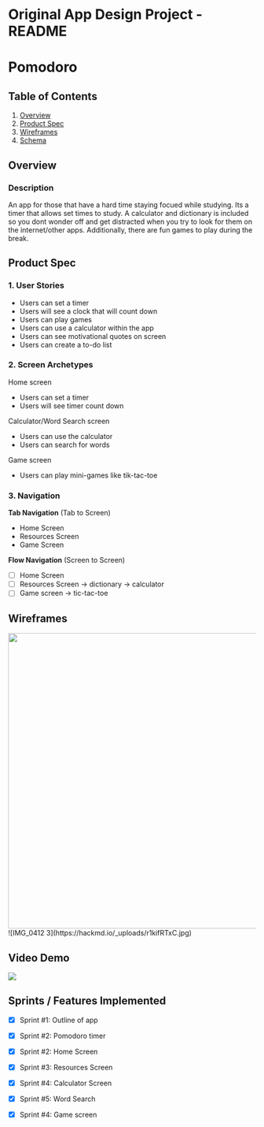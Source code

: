 Original App Design Project - README
===

# Pomodoro 

## Table of Contents

1. [Overview](#Overview)
2. [Product Spec](#Product-Spec)
3. [Wireframes](#Wireframes)
4. [Schema](#Schema)

## Overview

### Description

An app for those that have a hard time staying focued while studying. Its a timer that allows set times to study. A calculator and dictionary is included so you dont wonder off and get distracted when you try to look for them on the internet/other apps. Additionally, there are fun games to play during the break.

## Product Spec

### 1. User Stories
* Users can set a timer
* Users will see a clock that will count down
* Users can play games
* Users can use a calculator within the app
* Users can see motivational quotes on screen
* Users can create a to-do list


### 2. Screen Archetypes

Home screen
* Users can set a timer
* Users will see timer count down

Calculator/Word Search screen
* Users can use the calculator
* Users can search for words

Game screen
* Users can play mini-games like tik-tac-toe

### 3. Navigation

**Tab Navigation** (Tab to Screen)

* Home Screen
* Resources Screen
* Game Screen

**Flow Navigation** (Screen to Screen)

- [ ] Home Screen
- [ ] Resources Screen
    -> dictionary
    -> calculator
- [ ] Game screen
    -> tic-tac-toe

## Wireframes
<img src="YOUR_WIREFRAME_IMAGE_URL" width=600>
![IMG_0412 3](https://hackmd.io/_uploads/r1kifRTxC.jpg)

## Video Demo
  <div>
    <a href="https://www.loom.com/share/871d34aa8973401da3340c752fd3f8e0">
    </a>
    <a href="https://www.loom.com/share/871d34aa8973401da3340c752fd3f8e0">
      <img style="max-width:300px;" src="https://cdn.loom.com/sessions/thumbnails/871d34aa8973401da3340c752fd3f8e0-with-play.gif">
    </a>
  </div>

## Sprints / Features Implemented
- [x] Sprint #1: Outline of app
- [x] Sprint #2: Pomodoro timer
- [x] Sprint #2: Home Screen
- [x] Sprint #3: Resources Screen
- [x] Sprint #4: Calculator Screen
- [x] Sprint #5: Word Search
- [x] Sprint #4: Game screen

